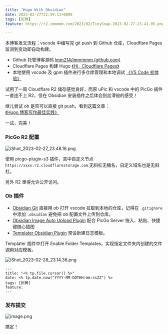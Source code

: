 ```yaml
---
title: "Hugo With Obsidian"
date: 2023-02-27T22:59:11+0800
tags: [折腾]
feature: https://r2.immmmm.com/2023/02/TinySnap-2023-02-27-23.41.05.png

---
```


本博客发文流程：vscode 中编写完 git push 到 Github 仓库，Cloudflare Pages 监测到变动即自动构建。

- Github 托管博客源码 [lmm214/immmmm (github.com)](https://github.com/lmm214/immmmm)
- Cloudflare Pages 构建 Hugo [《Hi , Cloudflare Pages》](https://immmmm.com/hi-cloudflare/)
- 本地使用 vscode 及 gpm 插件进行多仓库管理和本地调试 [《VS Code 初体验》](https://immmmm.com/use-visual-studio-code/)

试用了一周 Cloudflare R2 储存感觉良好，而原 uPic 和 vscode 中的 PicGo 插件一直连不上 R2，但在 Obsidian 安装插件之后体会到丝滑般的感受！

<!--more-->

继儿尝试 ob 是否可以直接 git push，看到这篇文章：[《Hugo 博客写作最佳实践》](https://blog.zhangyingwei.com/posts/2022m4d11h19m42s28/)

一试，完美！

### PicGo R2 配置

![iShot_2023-02-27_23.48.16.png](https://r2.immmmm.com/2023/02/iShot_2023-02-27_23.48.16.png)

使用 picgo-plugin-s3 插件，其中自定义节点 `https://xxxx.r2.cloudflarestorage.com` 无斜杠无桶名，自定义域名也是无斜杠。

另外 R2 里得允许公开访问。

### Ob 插件

- [Obsidian Git](https://github.com/denolehov/obsidian-git) 直接用 ob 打开 vscode 拉取到本地的仓库，记得在 `.gitignore` 中添加 `.obsidian` 避免把 ob 配置文件上传到仓库。
- [Obsidian Image Auto Upload Plugin](https://github.com/renmu123/obsidian-image-auto-upload-plugin/blob/master/readme-zh.md) 配合 PicGo Server 拖入、粘贴、快捷键随心插图
- [Templater Obsidian Plugin](https://github.com/SilentVoid13/Templater) 预设新建日志模板。

Templater 插件中打开 Enable Folder Templates，实现指定文件夹内创建的文件调用对应模板。

![iShot_2023-02-28_23.14.36.png](https://r2.immmmm.com/2023/02/iShot_2023-02-28_23.14.36.png)


```
---
title: "<% tp.file.cursor() %>"
date: <% tp.date.now("YYYY-MM-DDTHH:mm:ssZZ") %>
tags: [折腾]
feature:
---
```


### 发布提交

![image.png](https://r2.immmmm.com/2023/02/20230227235558.png)

搞定！
